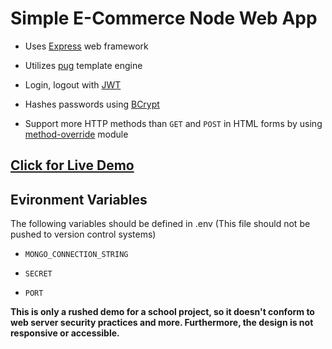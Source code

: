 # Simple E-Commerce Node Web App

* Uses [Express](https://expressjs.com/) web framework

* Utilizes [pug](https://pugjs.org/api/getting-started.html) template engine

* Login, logout with [JWT](https://www.npmjs.com/package/jsonwebtoken)

* Hashes passwords using [BCrypt](https://www.npmjs.com/package/bcrypt)

* Support more HTTP methods than ```GET``` and ```POST``` in HTML forms by using [method-override](https://www.npmjs.com/package/method-override) module

## [Click for Live Demo](https://e-prints.herokuapp.com/)

 

## Evironment Variables

The following variables should be defined in .env (This file should not be pushed to version control systems)

* ```MONGO_CONNECTION_STRING```

* ```SECRET```

* ```PORT```

**This is only a rushed demo for a school project, so it doesn't conform to web server security practices and more. Furthermore, the design is not responsive or accessible.** 

 
